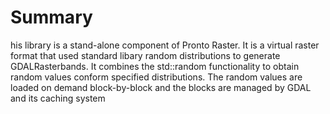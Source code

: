 # Summary

his library is a stand-alone component of Pronto Raster. It is a virtual raster format that used standard libary random distributions to generate GDALRasterbands. It combines the std::random functionality to obtain random values conform specified distributions. The random values are loaded on demand block-by-block and the blocks are managed by GDAL and its caching system

